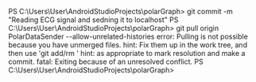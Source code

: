 PS C:\Users\User\AndroidStudioProjects\polarGraph> git commit -m "Reading ECG signal and sedning it to localhost"
PS C:\Users\User\AndroidStudioProjects\polarGraph> git pull origin PolarDataSender --allow-unrelated-histories
error: Pulling is not possible because you have unmerged files.
hint: Fix them up in the work tree, and then use 'git add/rm <file>'
hint: as appropriate to mark resolution and make a commit.
fatal: Exiting because of an unresolved conflict.
PS C:\Users\User\AndroidStudioProjects\polarGraph>
